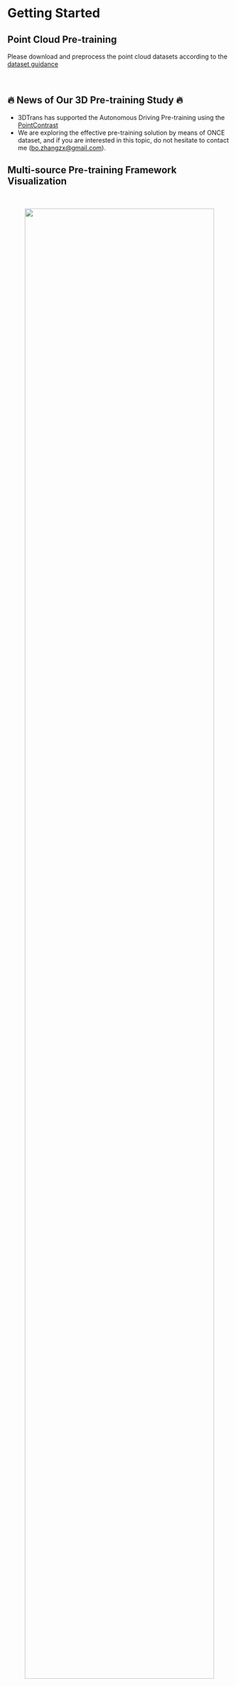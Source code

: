 
# Getting Started 
## Point Cloud Pre-training

Please download and preprocess the point cloud datasets according to the [dataset guidance](GETTING_STARTED.md)

&ensp;
## :fire: News of Our 3D Pre-training Study :fire:
- 3DTrans has supported the Autonomous Driving Pre-training using the [PointContrast](https://arxiv.org/abs/2007.10985) 
- We are exploring the effective pre-training solution by means of ONCE dataset, and if you are interested in this topic, do not hesitate to contact me (bo.zhangzx@gmail.com).

## Multi-source Pre-training Framework Visualization
&ensp;
<p align="center">
  <img src="3dtrans.png" width="92%">
  <div>The detailed network structure information of each module in 3DTrans, where we leverage multi-source domains with significant data-level differences to perform the point-cloud pre-training task.</div>
</p>


&ensp;
### Pre-training ONCE using PointContrast 

* a) Train PV-RCNN++ backbone with [PointContrast](https://arxiv.org/abs/2007.10985) using multiple GPUs
```shell script
sh scripts/PRETRAIN/dist_train_pointcontrast.sh ${NUM_GPUs} \
--cfg_file ./cfgs/once_models/unsupervised_model/pointcontrast_pvrcnn_res_plus_backbone.yaml \
--batch_size 4 \
--epochs 30
```

or 

* a) Train PV-RCNN++ backbone with [PointContrast](https://arxiv.org/abs/2007.10985) using multiple machines
```shell script
sh scripts/PRETRAIN/slurm_train_pointcontrast.sh ${PARTITION} ${JOB_NAME} ${NUM_NODES} \
--cfg_file ./cfgs/once_models/unsupervised_model/pointcontrast_pvrcnn_res_plus_backbone.yaml \
--batch_size 4 \
--epochs 30
```

* b) Fine-tuning PV-RCNN++ on other 3D datasets such as Waymo
> Note that you need to set the `--pretrained_model ${PRETRAINED_MODEL}` using the checkpoint obtained in the Pre-training phase.
```shell script
sh scripts/dist_train.sh ${NUM_GPUs} \
--cfg_file ${CONFIG_FILE} \
--batch_size ${BATCH_SIZE} \
--pretrained_model ${PRETRAINED_MODEL} 
```

&ensp;
### Pre-training using Dynamic Updating Pseudo-labeling

 :muscle: :muscle: We are actively exploring the possibility of boosting the **3D pre-training generalization ability**. The corresponding code is **coming soon** in 3DTrans-v0.2.0.

- **AD-PT pre-trained checkpoints**
  <span id="once-ckpt">
  
  | Pre-trained data | Pre-trained model |
  | ---------------- | ----------------- |
  | ONCE PS-100K     | [once-100K-ckpt](https://drive.google.com/file/d/1MG7rZu19oFHi2fZs4xA_Ts1tMzPV8yEi/view?usp=sharing)|
  | ONCE PS-500K     | [once-500K-ckpt](https://drive.google.com/file/d/1PV2K0J6geK5BkDbG6-XiPvWOW60lN41S/view?usp=sharing) |
  | ONCE PS-1M       | [once-1M-ckpt](https://drive.google.com/file/d/13WD7sjXkZ0tYxIgM8DrMKvBOT9Q85YPf/view?usp=sharing) |